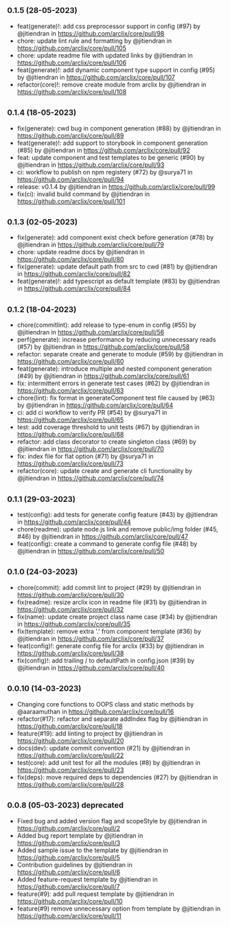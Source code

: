 ## <small>0.1.5 (28-05-2023)</small>

- feat(generate)!: add css preprocessor support in config (#97) by @jitiendran in https://github.com/arclix/core/pull/98
- chore: update lint rule and formatting by @jitiendran in https://github.com/arclix/core/pull/105
- chore: update readme file with updated links by @jitiendran in https://github.com/arclix/core/pull/106
- feat(generate)!: add dynamic component type support in config (#95) by @jitiendran in https://github.com/arclix/core/pull/107
- refactor(core)!: remove create module from arclix by @jitiendran in https://github.com/arclix/core/pull/108

## <small>0.1.4 (18-05-2023)</small>

- fix(generate): cwd bug in component generation (#88) by @jitiendran in https://github.com/arclix/core/pull/89
- feat(generate)!: add support to storybook in component generation (#85) by @jitiendran in https://github.com/arclix/core/pull/92
- feat: update component and test templates to be generic (#90) by @jitiendran in https://github.com/arclix/core/pull/93
- ci: workflow to publish on npm registery (#72) by @surya71 in https://github.com/arclix/core/pull/94
- release: v0.1.4 by @jitiendran in https://github.com/arclix/core/pull/99
- fix(ci): invalid build command by @jitiendran in https://github.com/arclix/core/pull/101

## <small>0.1.3 (02-05-2023)</small>

- fix(generate): add component exist check before generation (#78) by @jitiendran in https://github.com/arclix/core/pull/79
- chore: update readme docs by @jitiendran in https://github.com/arclix/core/pull/80
- fix(generate): update default path from src to cwd (#81) by @jitiendran in https://github.com/arclix/core/pull/82
- feat(generate)!: add typescript as default template (#83) by @jitiendran in https://github.com/arclix/core/pull/84

## <small>0.1.2 (18-04-2023)</small>

- chore(commitlint): add release to type-enum in config (#55) by @jitiendran in https://github.com/arclix/core/pull/56
- perf(generate): increase performance by reducing unnecessary reads (#57) by @jitiendran in https://github.com/arclix/core/pull/58
- refactor: separate create and generate to module (#59) by @jitiendran in https://github.com/arclix/core/pull/60
- feat(generate): introduce multiple and nested component generation (#49) by @jitiendran in https://github.com/arclix/core/pull/61
- fix: intermittent errors in generate test cases (#62) by @jitiendran in https://github.com/arclix/core/pull/63
- chore(lint): fix format in generateComponent test file caused by (#63) by @jitiendran in https://github.com/arclix/core/pull/64
- ci: add ci workflow to verify PR (#54) by @surya71 in https://github.com/arclix/core/pull/65
- test: add coverage threshold to unit tests (#67) by @jitiendran in https://github.com/arclix/core/pull/68
- refactor: add class decorator to create singleton class (#69) by @jitiendran in https://github.com/arclix/core/pull/70
- fix: index file for flat option (#71) by @surya71 in https://github.com/arclix/core/pull/73
- refactor(core): update create and generate cli functionality by @jitiendran in https://github.com/arclix/core/pull/74

## <small>0.1.1 (29-03-2023)</small>

- test(config): add tests for generate config feature (#43) by @jitiendran in https://github.com/arclix/core/pull/44
- chore(readme): update node.js link and remove public/img folder (#45, #46) by @jitiendran in https://github.com/arclix/core/pull/47
- feat(config): create a command to generate config file (#48) by @jitiendran in https://github.com/arclix/core/pull/50

## <small>0.1.0 (24-03-2023)</small>

- chore(commit): add commit lint to project (#29) by @jitiendran in https://github.com/arclix/core/pull/30
- fix(readme): resize arclix icon in readme file (#31) by @jitiendran in https://github.com/arclix/core/pull/32
- fix(name): update create project class name case (#34) by @jitiendran in https://github.com/arclix/core/pull/35
- fix(template): remove extra '.' from component template (#36) by @jitiendran in https://github.com/arclix/core/pull/37
- feat(config)!: generate config file for arclix (#33) by @jitiendran in https://github.com/arclix/core/pull/38
- fix(config)!: add trailing / to defaultPath in config.json (#39) by @jitiendran in https://github.com/arclix/core/pull/40

## <small>0.0.10 (14-03-2023)</small>

- Changing core functions to OOPS class and static methods by @aaraamuthan in https://github.com/arclix/core/pull/16
- refactor(#17): refactor and separate addIndex flag by @jitiendran in https://github.com/arclix/core/pull/18
- feature(#19): add linting to project by @jitiendran in https://github.com/arclix/core/pull/20
- docs(dev): update commit convention (#21) by @jitiendran in https://github.com/arclix/core/pull/22
- test(core): add unit test for all the modules (#8) by @jitiendran in https://github.com/arclix/core/pull/23
- fix(deps): move required deps to dependencies (#27) by @jitiendran in https://github.com/arclix/core/pull/28

## <small>0.0.8 (05-03-2023) deprecated</small>

- Fixed bug and added version flag and scopeStyle by @jitiendran in https://github.com/arclix/core/pull/2
- Added bug report template by @jitiendran in https://github.com/arclix/core/pull/3
- Added sample issue to the template by @jitiendran in https://github.com/arclix/core/pull/5
- Contribution guidelines by @jitiendran in https://github.com/arclix/core/pull/6
- Added feature-request template by @jitiendran in https://github.com/arclix/core/pull/7
- feature(#9): add pull request template by @jitiendran in https://github.com/arclix/core/pull/10
- feature(#9) remove unnecessary option from template by @jitiendran in https://github.com/arclix/core/pull/11
